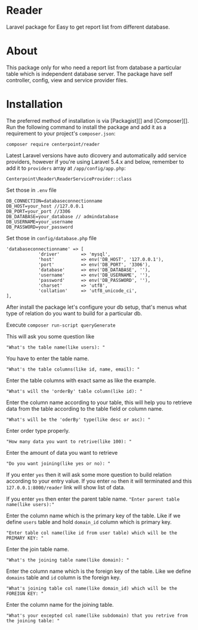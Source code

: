 # Reader
Laravel package for Easy to get report list from different database.

# About
This package only for who need a report list from database a particular table which is independent database server. The package have self controller, config, view and service provider files.

# Installation
The preferred method of installation is via [Packagist][] and [Composer][]. Run the following command to install the package and add it as a requirement to your project's ```composer.json```:
```
composer require centerpoint/reader
```
Latest Laravel versions have auto dicovery and automatically add service providers, however if you're using Laravel 5.4.x and below, remember to add it to ```providers``` array at ```/app/config/app.php```:
```
Centerpoint\Reader\ReaderServiceProvider::class
```
Set those in ```.env``` file
```
DB_CONNECTION=databaseconnectionname
DB_HOST=your_host //127.0.0.1
DB_PORT=your_port //3306
DB_DATABASE=your_database // admindatabase
DB_USERNAME=your_username
DB_PASSWORD=your_password
```
Set those in ```config/database.php``` file
```
'databaseconnectionname' => [
            'driver'        => 'mysql',
            'host'          => env('DB_HOST', '127.0.0.1'),
            'port'          => env('DB_PORT', '3306'),
            'database'      => env('DB_DATABASE', ''),
            'username'      => env('DB_USERNAME', ''),
            'password'      => env('DB_PASSWORD', ''),
            'charset'       => 'utf8',
            'collation'     => 'utf8_unicode_ci',
],
```
After install the package let's configure your db setup, that's menus what type of relation do you want to build for a particular db.

Execute ```composer run-script queryGenerate```

This will ask you some question like

```"What's the table name(like users): "```

You have to enter the table name.

```"What's the table columns(like id, name, email): "```

Enter the table columns with exact same as like the example.

```"What's will the 'orderBy' table column(like id): "```

Enter the column name according to your table, this will help you to retrieve data from the table according to the table field or column name.

```"What's will be the 'oderBy' type(like desc or asc): "```

Enter order type properly.

```"How many data you want to retrive(like 100): "```

Enter the amount of data you want to retrieve

```"Do you want joining(like yes or no): "```

If you enter ```yes``` then it will ask some more question to build relation according to your entry value. If you enter ```no``` then it will terminated and this ```127.0.0.1:8000/reader``` link will show list of data.

If you enter ```yes``` then enter the parent table name.
```"Enter parent table name(like users):"```

Enter the column name which is the primary key of the table. Like if we define ```users``` table and hold ```domain_id``` column which is primary key.

```"Enter table col name(like id from user table) which will be the PRIMARY KEY: "```

Enter the join table name.

```"What's the joining table name(like domain): "```

Enter the column name which is the foreign key of the table. Like we define ```domains``` table and ```id``` column is the foreign key.

```"What's joining table col name(like domain_id) which will be the FOREIGN KEY: "```

Enter the column name for the joining table.

```"What's your excepted col name(like subdomain) that you retrive from the joining table: "```

